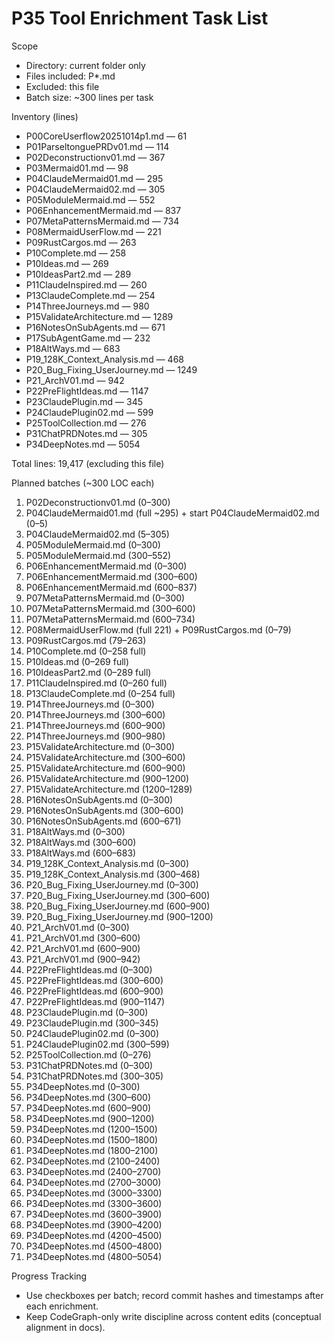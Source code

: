 # P35 Tool Enrichment Task List

Scope
- Directory: current folder only
- Files included: P*.md
- Excluded: this file
- Batch size: ~300 lines per task

Inventory (lines)
- P00CoreUserflow20251014p1.md — 61
- P01ParseltonguePRDv01.md — 114
- P02Deconstructionv01.md — 367
- P03Mermaid01.md — 98
- P04ClaudeMermaid01.md — 295
- P04ClaudeMermaid02.md — 305
- P05ModuleMermaid.md — 552
- P06EnhancementMermaid.md — 837
- P07MetaPatternsMermaid.md — 734
- P08MermaidUserFlow.md — 221
- P09RustCargos.md — 263
- P10Complete.md — 258
- P10Ideas.md — 269
- P10IdeasPart2.md — 289
- P11ClaudeInspired.md — 260
- P13ClaudeComplete.md — 254
- P14ThreeJourneys.md — 980
- P15ValidateArchitecture.md — 1289
- P16NotesOnSubAgents.md — 671
- P17SubAgentGame.md — 232
- P18AltWays.md — 683
- P19_128K_Context_Analysis.md — 468
- P20_Bug_Fixing_UserJourney.md — 1249
- P21_ArchV01.md — 942
- P22PreFlightIdeas.md — 1147
- P23ClaudePlugin.md — 345
- P24ClaudePlugin02.md — 599
- P25ToolCollection.md — 276
- P31ChatPRDNotes.md — 305
- P34DeepNotes.md — 5054

Total lines: 19,417 (excluding this file)

Planned batches (~300 LOC each)
1) P02Deconstructionv01.md (0–300)
2) P04ClaudeMermaid01.md (full ~295) + start P04ClaudeMermaid02.md (0–5)
3) P04ClaudeMermaid02.md (5–305)
4) P05ModuleMermaid.md (0–300)
5) P05ModuleMermaid.md (300–552)
6) P06EnhancementMermaid.md (0–300)
7) P06EnhancementMermaid.md (300–600)
8) P06EnhancementMermaid.md (600–837)
9) P07MetaPatternsMermaid.md (0–300)
10) P07MetaPatternsMermaid.md (300–600)
11) P07MetaPatternsMermaid.md (600–734)
12) P08MermaidUserFlow.md (full 221) + P09RustCargos.md (0–79)
13) P09RustCargos.md (79–263)
14) P10Complete.md (0–258 full)
15) P10Ideas.md (0–269 full)
16) P10IdeasPart2.md (0–289 full)
17) P11ClaudeInspired.md (0–260 full)
18) P13ClaudeComplete.md (0–254 full)
19) P14ThreeJourneys.md (0–300)
20) P14ThreeJourneys.md (300–600)
21) P14ThreeJourneys.md (600–900)
22) P14ThreeJourneys.md (900–980)
23) P15ValidateArchitecture.md (0–300)
24) P15ValidateArchitecture.md (300–600)
25) P15ValidateArchitecture.md (600–900)
26) P15ValidateArchitecture.md (900–1200)
27) P15ValidateArchitecture.md (1200–1289)
28) P16NotesOnSubAgents.md (0–300)
29) P16NotesOnSubAgents.md (300–600)
30) P16NotesOnSubAgents.md (600–671)
31) P18AltWays.md (0–300)
32) P18AltWays.md (300–600)
33) P18AltWays.md (600–683)
34) P19_128K_Context_Analysis.md (0–300)
35) P19_128K_Context_Analysis.md (300–468)
36) P20_Bug_Fixing_UserJourney.md (0–300)
37) P20_Bug_Fixing_UserJourney.md (300–600)
38) P20_Bug_Fixing_UserJourney.md (600–900)
39) P20_Bug_Fixing_UserJourney.md (900–1200)
40) P21_ArchV01.md (0–300)
41) P21_ArchV01.md (300–600)
42) P21_ArchV01.md (600–900)
43) P21_ArchV01.md (900–942)
44) P22PreFlightIdeas.md (0–300)
45) P22PreFlightIdeas.md (300–600)
46) P22PreFlightIdeas.md (600–900)
47) P22PreFlightIdeas.md (900–1147)
48) P23ClaudePlugin.md (0–300)
49) P23ClaudePlugin.md (300–345)
50) P24ClaudePlugin02.md (0–300)
51) P24ClaudePlugin02.md (300–599)
52) P25ToolCollection.md (0–276)
53) P31ChatPRDNotes.md (0–300)
54) P31ChatPRDNotes.md (300–305)
55) P34DeepNotes.md (0–300)
56) P34DeepNotes.md (300–600)
57) P34DeepNotes.md (600–900)
58) P34DeepNotes.md (900–1200)
59) P34DeepNotes.md (1200–1500)
60) P34DeepNotes.md (1500–1800)
61) P34DeepNotes.md (1800–2100)
62) P34DeepNotes.md (2100–2400)
63) P34DeepNotes.md (2400–2700)
64) P34DeepNotes.md (2700–3000)
65) P34DeepNotes.md (3000–3300)
66) P34DeepNotes.md (3300–3600)
67) P34DeepNotes.md (3600–3900)
68) P34DeepNotes.md (3900–4200)
69) P34DeepNotes.md (4200–4500)
70) P34DeepNotes.md (4500–4800)
71) P34DeepNotes.md (4800–5054)

Progress Tracking
- Use checkboxes per batch; record commit hashes and timestamps after each enrichment.
- Keep CodeGraph-only write discipline across content edits (conceptual alignment in docs).
